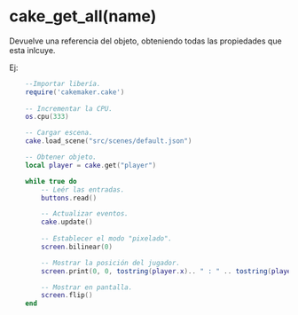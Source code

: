 # cake_get_all(name)

Devuelve una referencia del objeto, obteniendo todas las propiedades que esta inlcuye.

Ej:
```lua
    --Importar libería.
    require('cakemaker.cake')
    
    -- Incrementar la CPU.
    os.cpu(333)

    -- Cargar escena.
    cake.load_scene("src/scenes/default.json")

    -- Obtener objeto.
    local player = cake.get("player")

    while true do
        -- Leér las entradas.
        buttons.read()

        -- Actualizar eventos.
        cake.update()
        
        -- Establecer el modo "pixelado".
        screen.bilinear(0)

        -- Mostrar la posición del jugador.
        screen.print(0, 0, tostring(player.x).. " : " .. tostring(player.y))

        -- Mostrar en pantalla.
        screen.flip()
    end
```
